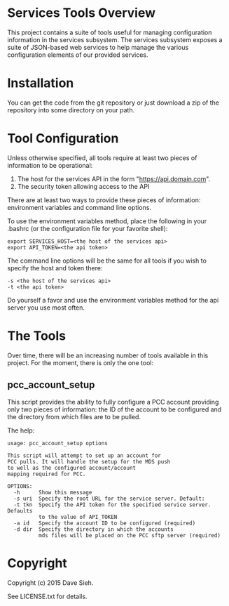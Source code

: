 Services Tools Overview
=======================

This project contains a suite of tools useful for managing configuration 
information in the services subsystem. The services subsystem exposes a 
suite of JSON-based web services to help manage the various configuration
elements of our provided services.

Installation
============

You can get the code from the git repository or just download a zip of the
repository into some directory on your path.

Tool Configuration
==================

Unless otherwise specified, all tools require at least two pieces of 
information to be operational:

1. The host for the services API in the form "https://api.domain.com".
2. The security token allowing access to the API

There are at least two ways to provide these pieces of information: 
environment variables and command line options.

To use the environment variables method, place the following in your .bashrc
(or the configuration file for your favorite shell):

    export SERVICES_HOST=<the host of the services api>
    export API_TOKEN=<the api token>

The command line options will be the same for all tools if you wish to 
specify the host and token there:

    -s <the host of the services api>
    -t <the api token>

Do yourself a favor and use the environment variables method for the api
server you use most often.

The Tools
=========

Over time, there will be an increasing number of tools available in this
project. For the moment, there is only the one tool:

pcc_account_setup
-----------------

This script provides the ability to fully configure a PCC account providing
only two pieces of information: the ID of the account to be configured and
the directory from which files are to be pulled.

The help:

    usage: pcc_account_setup options

    This script will attempt to set up an account for
    PCC pulls. It will handle the setup for the MDS push
    to well as the configured account/account
    mapping required for PCC.

    OPTIONS:
      -h      Show this message
      -s uri  Specify the root URL for the service server. Default: 
      -t tkn  Specify the API token for the specified service server. Defaults
              to the value of API_TOKEN
      -a id   Specify the account ID to be configured (required)
      -d dir  Specify the directory in which the accounts
              mds files will be placed on the PCC sftp server (required)

Copyright
=========

Copyright (c) 2015 Dave Sieh.

See LICENSE.txt for details.
